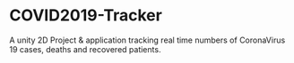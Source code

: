 # COVID2019-Tracker
A unity 2D Project &amp; application tracking real time numbers of CoronaVirus 19 cases, deaths and recovered patients. 
